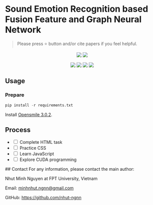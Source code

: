 # Sound Emotion Recognition based Fusion Feature and Graph Neural Network </h1>

> Please press ⭐ button and/or cite papers if you feel helpful.

<p align="center">
<img src="https://img.shields.io/badge/Last%20updated%20on-04.09.2024-brightgreen?style=for-the-badge">
<img src="https://img.shields.io/badge/Written%20by-Nguyen%20Minh%20Nhut-pink?style=for-the-badge"> 
</p>


<p align="center">
<img src="https://img.shields.io/badge/Graph_Neural_Network-white">   
<img src="https://img.shields.io/badge/Feature_Fusion-white">     
<img src="https://img.shields.io/badge/AlexNet-white">
<img src="https://img.shields.io/badge/Sound_Emotion_Recognition-white">
</p>

## Usage 
### Prepare 
```python
pip install -r requirements.txt
```

Install [Opensmile 3.0.2](https://github.com/naxingyu/opensmile).

## Process
<ul>
        <li>
            <input type="checkbox" id="task1">
            <label for="task1">Complete HTML task</label>
        </li>
        <li>
            <input type="checkbox" id="task2">
            <label for="task2">Practice CSS</label>
        </li>
        <li>
            <input type="checkbox" id="task3">
            <label for="task3">Learn JavaScript</label>
        </li>
        <li>
            <input type="checkbox" id="task4">
            <label for="task4">Explore CUDA programming</label>
        </li>
</ul>
## Contact
For any information, please contact the main author:

Nhut Minh Nguyen at FPT University, Vietnam

Email: <link>minhnhut.ngnn@gmail.com </link>

GitHub: <link>https://github.com/nhut-ngnn</link>
